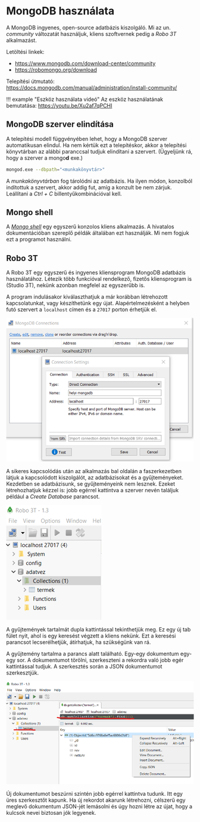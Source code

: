 # MongoDB használata

A MongoDB ingyenes, open-source adatbázis kiszolgáló. Mi az un. _community_ változatát használjuk, kliens szoftvernek pedig a _Robo 3T_ alkalmazást.

Letöltési linkek:

- <https://www.mongodb.com/download-center/community>
- <https://robomongo.org/download>

Telepítési útmutató: <https://docs.mongodb.com/manual/administration/install-community/>

!!! example "Eszköz használata videó"
    Az eszköz használatának bemutatása: <https://youtu.be/Xu2af7qPCHI>

## MongoDB szerver elindítása

A telepítési modell függvényében lehet, hogy a MongoDB szerver automatikusan elindul. Ha nem kértük ezt a telepítéskor, akkor a telepítési könyvtárban az alábbi paranccsal tudjuk elindítani a szervert. (Ügyeljünk rá, hogy a szerver a mongo**d** exe.)

```bash
mongod.exe --dbpath="<munkakönyvtár>"
```

A _munkakönyvtárban_ fog tárolódni az adatbázis. Ha ilyen módon, konzolból indítottuk a szervert, akkor addig fut, amíg a konzult be nem zárjuk. Leállítani a _Ctrl + C_ billentyűkombinációval kell.

## Mongo shell

A [_Mongo shell_](https://docs.mongodb.com/manual/mongo/) egy egyszerű konzolos kliens alkalmazás. A hivatalos dokumentációban szereplő példák általában ezt használják. Mi nem fogjuk ezt a programot használni.

## Robo 3T

A Robo 3T egy egyszerű és ingyenes kliensprogram MongoDB adatbázis használatához. Létezik több funkcióval rendelkező, fizetős kliensprogram is (Studio 3T), nekünk azonban megfelel az egyszerűbb is.

A program indulásakor kiválaszthatjuk a már korábban létrehozott kapcsolatunkat, vagy készíthetünk egy újat. Alapértelmezésként a helyben futó szervert a `localhost` címen és a `27017` porton érhetjük el.

![Kapcsolódás](./images/robo3t-connection.png)

A sikeres kapcsolódás után az alkalmazás bal oldalán a faszerkezetben látjuk a kapcsolódott kiszolgálót, az adatbázisokat és a gyűjteményeket. Kezdetben se adatbázisunk, se gyűjteményeink nem lesznek. Ezeket létrehozhatjuk kézzel is: jobb egérrel kattintva a szerver nevén találjuk például a _Create Database_ parancsot.

![Kapcsolódás](./images/robo3t-db-collections.png)

A gyűjtemények tartalmát dupla kattintással tekinthetjük meg. Ez egy új tab fület nyit, ahol is egy keresést végzett a kliens nekünk. Ezt a keresési parancsot lecserélhetjük, átírhatjuk, ha szükségünk van rá.

A gyűjtemény tartalma a parancs alatt található. Egy-egy dokumentum egy-egy sor. A dokumentumot törölni, szerkeszteni a rekordra való jobb egér kattintással tudjuk. A szerkesztés során a JSON dokumentumot szerkesztjük.

![Kapcsolódás](./images/robo3t-collection-list.png)

Új dokumentumot beszúrni szintén jobb egérrel kattintva tudunk. Itt egy üres szerkesztőt kapunk. Ha új rekordot akarunk létrehozni, célszerű egy meglevő dokumentum JSON-jét lemásolni és úgy hozni létre az újat, hogy a kulcsok nevei biztosan jók legyenek.
